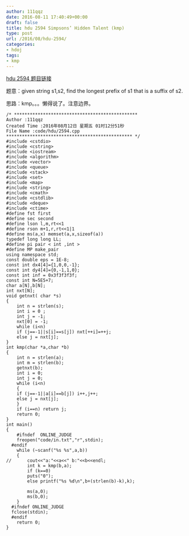 ```yaml
---
author: 111qqz
date: 2016-08-11 17:40:49+00:00
draft: false
title: hdu 2594 Simpsons’ Hidden Talent (kmp)
type: post
url: /2016/08/hdu-2594/
categories:
- hdoj
tags:
- kmp
---
```


[hdu 2594 题目链接](http://acm.hdu.edu.cn/showproblem.php?pid=2594)

题意：given string s1,s2, find the longest prefix of s1 that is a suffix of s2.

思路：kmp。。。懒得说了。注意边界。



    
    /* ***********************************************
    Author :111qqz
    Created Time :2016年08月12日 星期五 01时12分51秒
    File Name :code/hdu/2594.cpp
    ************************************************ */
    #include <cstdio>
    #include <cstring>
    #include <iostream>
    #include <algorithm>
    #include <vector>
    #include <queue>
    #include <stack>
    #include <set>
    #include <map>
    #include <string>
    #include <cmath>
    #include <cstdlib>
    #include <deque>
    #include <ctime>
    #define fst first
    #define sec second
    #define lson l,m,rt<<1
    #define rson m+1,r,rt<<1|1
    #define ms(a,x) memset(a,x,sizeof(a))
    typedef long long LL;
    #define pi pair < int ,int >
    #define MP make_pair
    using namespace std;
    const double eps = 1E-8;
    const int dx4[4]={1,0,0,-1};
    const int dy4[4]={0,-1,1,0};
    const int inf = 0x3f3f3f3f;
    const int N=5E5+7;
    char a[N],b[N];
    int nxt[N];
    void getnxt( char *s)
    {
        int n = strlen(s);
        int i = 0 ;
        int j = -1;
        nxt[0] = -1;
        while (i<n)
    	if (j==-1||s[i]==s[j]) nxt[++i]=++j;
    	else j = nxt[j];
    }
    int kmp(char *a,char *b)
    {
        int n = strlen(a);
        int m = strlen(b);
        getnxt(b);
        int i = 0;
        int j = 0;
        while (i<n)
        {
    	if (j==-1||a[i]==b[j]) i++,j++;
    	else j = nxt[j];
        }
        if (i==n) return j;
        return 0;
    }
    int main()
    {
    	#ifndef  ONLINE_JUDGE 
    	freopen("code/in.txt","r",stdin);
      #endif
    	while (~scanf("%s %s",a,b))
    	{
    //	    cout<<"a:"<<a<<" b:"<<b<<endl;
    	    int k = kmp(b,a);
    	    if (k==0)
    		puts("0");
    	    else printf("%s %d\n",b+(strlen(b)-k),k);
    
    	    ms(a,0);
    	    ms(b,0);
    	}
      #ifndef ONLINE_JUDGE  
      fclose(stdin);
      #endif
        return 0;
    }
    









